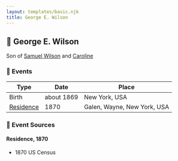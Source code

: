 ```yaml
---
layout: templates/basic.njk
title: George E. Wilson
---
```

## 🔵 George E. Wilson

Son of [Samuel Wilson](/people/2/26563376) and [Caroline ](/people/4/42501514)

### 📆 Events

Type | Date | Place
------ | ------ | ------
Birth | about 1869 | New York, USA
[Residence](#event-ad9601ff-8949-476e-9003-430e91276b58) | 1870 | Galen, Wayne, New York, USA

### 📰 Event Sources

#### <a id="event-ad9601ff-8949-476e-9003-430e91276b58"></a> Residence, 1870
* 1870 US Census
